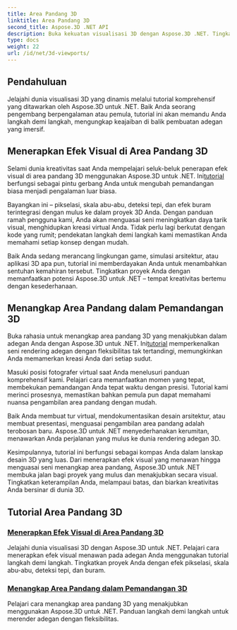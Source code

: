 ```yaml
---
title: Area Pandang 3D
linktitle: Area Pandang 3D
second_title: Aspose.3D .NET API
description: Buka kekuatan visualisasi 3D dengan Aspose.3D .NET. Tingkatkan proyek Anda dengan efek visual dan pelajari cara menangkap area pandang 3D yang menakjubkan dengan mudah.
type: docs
weight: 22
url: /id/net/3d-viewports/
---
```


## Pendahuluan

Jelajahi dunia visualisasi 3D yang dinamis melalui tutorial komprehensif yang ditawarkan oleh Aspose.3D untuk .NET. Baik Anda seorang pengembang berpengalaman atau pemula, tutorial ini akan memandu Anda langkah demi langkah, mengungkap keajaiban di balik pembuatan adegan yang imersif.

## Menerapkan Efek Visual di Area Pandang 3D

 Selami dunia kreativitas saat Anda mempelajari seluk-beluk penerapan efek visual di area pandang 3D menggunakan Aspose.3D untuk .NET. Ini[tutorial](./apply-visual-effects/) berfungsi sebagai pintu gerbang Anda untuk mengubah pemandangan biasa menjadi pengalaman luar biasa.

Bayangkan ini – pikselasi, skala abu-abu, deteksi tepi, dan efek buram terintegrasi dengan mulus ke dalam proyek 3D Anda. Dengan panduan ramah pengguna kami, Anda akan menguasai seni meningkatkan daya tarik visual, menghidupkan kreasi virtual Anda. Tidak perlu lagi berkutat dengan kode yang rumit; pendekatan langkah demi langkah kami memastikan Anda memahami setiap konsep dengan mudah.

Baik Anda sedang merancang lingkungan game, simulasi arsitektur, atau aplikasi 3D apa pun, tutorial ini memberdayakan Anda untuk menambahkan sentuhan kemahiran tersebut. Tingkatkan proyek Anda dengan memanfaatkan potensi Aspose.3D untuk .NET – tempat kreativitas bertemu dengan kesederhanaan.

## Menangkap Area Pandang dalam Pemandangan 3D

 Buka rahasia untuk menangkap area pandang 3D yang menakjubkan dalam adegan Anda dengan Aspose.3D untuk .NET. Ini[tutorial](./capture-viewport/) memperkenalkan seni rendering adegan dengan fleksibilitas tak tertandingi, memungkinkan Anda memamerkan kreasi Anda dari setiap sudut.

Masuki posisi fotografer virtual saat Anda menelusuri panduan komprehensif kami. Pelajari cara memanfaatkan momen yang tepat, membekukan pemandangan Anda tepat waktu dengan presisi. Tutorial kami merinci prosesnya, memastikan bahkan pemula pun dapat memahami nuansa pengambilan area pandang dengan mudah.

Baik Anda membuat tur virtual, mendokumentasikan desain arsitektur, atau membuat presentasi, menguasai pengambilan area pandang adalah terobosan baru. Aspose.3D untuk .NET menyederhanakan kerumitan, menawarkan Anda perjalanan yang mulus ke dunia rendering adegan 3D.

Kesimpulannya, tutorial ini berfungsi sebagai kompas Anda dalam lanskap desain 3D yang luas. Dari menerapkan efek visual yang menawan hingga menguasai seni menangkap area pandang, Aspose.3D untuk .NET membuka jalan bagi proyek yang mulus dan menakjubkan secara visual. Tingkatkan keterampilan Anda, melampaui batas, dan biarkan kreativitas Anda bersinar di dunia 3D.
## Tutorial Area Pandang 3D
### [Menerapkan Efek Visual di Area Pandang 3D](./apply-visual-effects/)
Jelajahi dunia visualisasi 3D dengan Aspose.3D untuk .NET. Pelajari cara menerapkan efek visual menawan pada adegan Anda menggunakan tutorial langkah demi langkah. Tingkatkan proyek Anda dengan efek pikselasi, skala abu-abu, deteksi tepi, dan buram.
### [Menangkap Area Pandang dalam Pemandangan 3D](./capture-viewport/)
Pelajari cara menangkap area pandang 3D yang menakjubkan menggunakan Aspose.3D untuk .NET. Panduan langkah demi langkah untuk merender adegan dengan fleksibilitas.